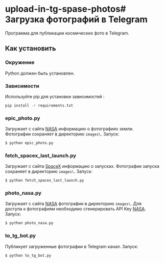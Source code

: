 # upload-in-tg-spase-photos# Загрузка фотографий в Telegram

Программа для публикации космических фото в Telegram.

## Как установить

### Окружение
Python должен быть установлен.

### Зависимости
Используйте pip для установки зависимостей :
```bash
pip install -r requirements.txt
```

### epic_photo.py
Загружает с сайта [NASA](https://api.nasa.gov/EPIC) информацию о фотографиях земли. Фотографии сохраняет в директорию `images\`. Запуск:
```bash 
$ python epic_photo.py
```

### fetch_spacex_last_launch.py
Загружает с сайта [SpaceX](https://api.spacexdata.com/v5/launches/) информацию о запусках. Фотографии запуска сохраняет в директорию `images\`. Запуск:
```bash 
$ python fetch_spacex_last_launch.py
```

### photo_nasa.py
Загружает с сайта [NASA](https://api.nasa.gov/planetary/apod) фотографии в директорию `images\`. Для доступа к фотографиям необходимо сгенерировать API Key [NASA](https://api.nasa.gov/#signUp). Запуск:
```bash 
$ python photo_nasa.py
```

### to_tg_bot.py
Публикует загруженные фотографии в Telegram канал. Запуск:
```bash 
$ python to_tg_bot.py
```


